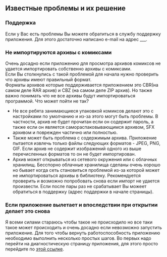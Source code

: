 ## Известные проблемы и их решение

### Поддержка

Если у Вас есть проблемы Вы можете обратиться в службу поддержку приложения. Для этого достаточно написано e-mail на адрес ___.

### Не импортируются архивы с комиксами

Очень досадно если приложению для просмотра архивов комиксов не удается импортировать собственно архивы с комиксами.  
Если Вы столкнулись с такой проблемой для начала нужно проверить что архивы имеют правильный формат.  
Форматы архивов которые поддерживается приложением это CBR(на самом деле RAR архив) и CBZ (на самом деле ZIP архив). Но также важно понимать что не все архивы будут импортироваться программой. Что может пойти не так?
* Не все ребята занимающиеся упаковкой комиксов делают это с настройками по умолчанию и из-за этого могут быть проблемы. В частности, архив не будет прочитан если он содержит пароль, а также если он является самораспаковывающимся архивом, SFX архивом и поврежден частично или полностью.
* Также может быть проблема с содержимым архива. Приложение пытается извлечь только файлы следующих форматов - JPEG, PNG, GIF. Если архив не содержит изображений одного из выше перечисленных форматов то он не будет импортирован.
* Архив может открываться из сетевого окружения или с облачных хранилищ. Бесспорно облачные хранилища сделаны очень хорошо но бывает когда сеть становиться проблемой из-за которой может не импортироваться архивы в библиотеку. Рекомендуется проверить и возможно попробовать снова если импорт не удается произвести. Если после пары раз не срабатывает Вы можеет обратиться в поддержку (адрес поддержки в начале страницы).

### Если приложение вылетает и впоследствии при открытии делает это снова

Я всеми силами стараюсь чтобы такое не происходило но все таки такое может происходить и очень досадно если невозможно запустить приложение. Для того чтобы вернуть работоспособность приложению необходимо выполнить несколько простых шагов.
Во первых надо перейти на диагностическую страницу приложения, для этого просто перейдите по [этой ссылке](drcomread://diagnosticspage/).

